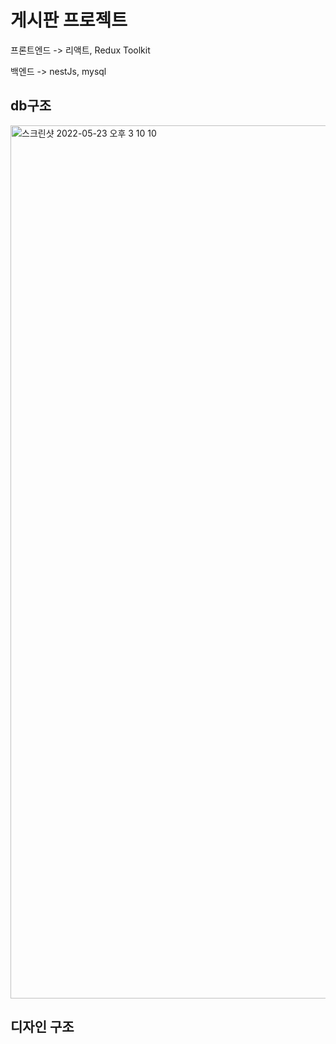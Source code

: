 # 게시판 프로젝트

프론트엔드 -> 리액트, Redux Toolkit

백엔드 -> nestJs, mysql


## db구조

<img width="1397" alt="스크린샷 2022-05-23 오후 3 10 10" src="https://user-images.githubusercontent.com/43428643/169754537-277b334a-f322-4a91-a17e-bf2d011b6127.png">

## 디자인 구조
